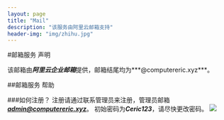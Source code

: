 ```yaml
---
layout: page
title: "Mail"
description: "该服务由阿里云邮箱支持"
header-img: "img/zhihu.jpg"
---
```

#邮箱服务 声明
  
  该邮箱由***阿里云企业邮箱***提供，邮箱结尾均为***@computereric.xyz***。

##邮箱服务 帮助

###如何注册？
  注册请通过联系管理员来注册，管理员邮箱[***admin@computereric.xyz***](mailto://admin@computereric.xyz)。
  初始密码为***Ceric123***，请尽快更改密码。
  ![](http://www.computereric.xyz/cache/img/mail1.png)
